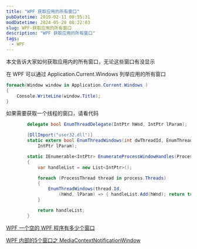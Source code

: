```yaml
---
title: "WPF 获取应用的所有窗口"
pubDatetime: 2019-02-11 00:55:31
modDatetime: 2024-05-20 08:22:03
slug: WPF-获取应用的所有窗口
description: "WPF 获取应用的所有窗口"
tags:
  - WPF
---
```





本文告诉大家如何获取应用内的所有窗口，无论这些窗口有没显示

<!--more-->


<!-- CreateTime:2019/2/11 8:55:31 -->

<!-- csdn -->

在 WPF 可以通过 Application.Current.Windows 列举应用的所有窗口

```csharp
foreach(Window window in Application.Current.Windows ) 
{
    Console.WriteLine(window.Title);
}
```

如果需要获取一个线程的窗口，请看代码

```csharp
        delegate bool EnumThreadDelegate(IntPtr hWnd, IntPtr lParam);

        [DllImport("user32.dll")]
        static extern bool EnumThreadWindows(int dwThreadId, EnumThreadDelegate lpfn,
            IntPtr lParam);

        static IEnumerable<IntPtr> EnumerateProcessWindowHandles(Process process)
        {
            var handleList = new List<IntPtr>();

            foreach (ProcessThread thread in process.Threads)
            {
                EnumThreadWindows(thread.Id,
                    (hWnd, lParam) => { handleList.Add(hWnd); return true; }, IntPtr.Zero);
            }

            return handleList;
        }
```

[WPF 一个空的 WPF 程序有多少个窗口](https://lindexi.gitee.io/post/WPF-%E4%B8%80%E4%B8%AA%E7%A9%BA%E7%9A%84-WPF-%E7%A8%8B%E5%BA%8F%E6%9C%89%E5%A4%9A%E5%B0%91%E4%B8%AA%E7%AA%97%E5%8F%A3.html )

[WPF 内部的5个窗口之 MediaContextNotificationWindow ](https://lindexi.gitee.io/post/WPF-%E5%86%85%E9%83%A8%E7%9A%845%E4%B8%AA%E7%AA%97%E5%8F%A3%E4%B9%8B-MediaContextNotificationWindow.html)

